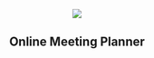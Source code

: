 
<p align="center">
  <img src="https://user-images.githubusercontent.com/54584689/119854128-1a359300-bf11-11eb-8c41-9ca23bae843e.png">
</p>

<h2 align="center">
Online Meeting Planner
</h2>



